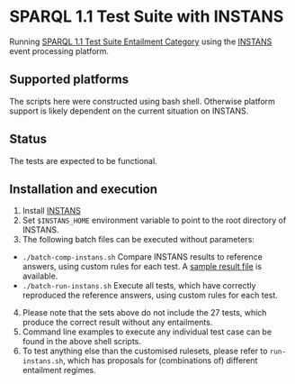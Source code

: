 # SPARQL 1.1 Test Suite with INSTANS

Running
[SPARQL 1.1 Test Suite Entailment Category](http://www.w3.org/2009/sparql/implementations/)
using the [INSTANS](http://instans.org/) event processing platform.

## Supported platforms

The scripts here were constructed using bash shell. Otherwise platform
support is likely dependent on the current situation on INSTANS.

## Status

The tests are expected to be functional.

## Installation and execution

1. Install [INSTANS](https://github.com/aaltodsg/instans)
2. Set `$INSTANS_HOME` environment variable to point to the root directory of INSTANS.
3. The following batch files can be executed without parameters:
  * `./batch-comp-instans.sh` Compare INSTANS results to reference
    answers, using custom rules for each test. A [sample result file](https://github.com/aaltodsg/instans-reasoning/blob/master/tests/sparql11-entailment/results/sample-batch-comp-13102015.txt) is available.
  * `./batch-run-instans.sh` Execute all tests, which have correctly
    reproduced the reference answers, using custom rules for each test.
4. Please note that the sets above do not include the 27 tests, which
   produce the correct result without any entailments.
5. Command line examples to execute any individual test case can be
found in the above shell scripts.
6. To test anything else than the customised rulesets, please refer to
   `run-instans.sh`, which has proposals for (combinations of) different
   entailment regimes.
